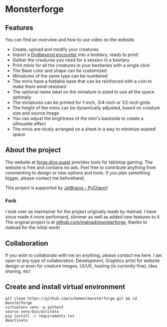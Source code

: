 # Monsterforge

## Features

You can find an overview and how to use video on the website.

* Create, upload and modify your creatures
* Import a [Dndbeyond encounter](https://www.dndbeyond.com/encounter-builder) into a bestiary, ready to print!
* Gather the creatures you need for a session in a bestiary
* Print minis for all the creatures in your bestiaries with a single click
* The Base color and shape can be customized
* Miniatures of the same type can be numbered
* The minis have a foldable base that can be reinforced with a coin to make them wind-resistant
* The optional name label on the miniature is sized to use all the space optimally
* The miniatures can be printed for 1-inch, 3/4-inch or 1/2-inch grids
* The height of the minis can be dynamically adjusted, based on creature size and source image
* You can adjust the brightness of the mini's backside to create a silhouette effect
* The minis are nicely arranged on a sheet in a way to minimize wasted space

## About the project

The website at [forge.dice.quest](https://forge.dice.quest) provides tools for tabletop gaming.
The website is free and contains no ads.
Feel free to contribute anything from commenting to design or new options and tools. If you plan something bigger, please contact me beforehand.

This project is supported by [JetBrains - PyCharm](https://www.jetbrains.com/pycharm/)!

### Fork

I took over as maintainer for the project originally made by matnad. I have since made it more perfomand, slimmer as well as added new features to it.
The original project is at [github.com/matnad/monsterforge](https://github.com/matnad/monsterforge), thanks to matnad for the initial work!

## Collaboration

If you wish to collaborate with me on anything, please contact me here.
I am open to any type of collaboration: Development, Graphics artist for website design or even for creature images, UI/UX, hosting (is currently fine), idea sharing, etc!

## Create and install virtual environment

```x-sh
git clone https://github.com/schemen/monsterforge.git && cd monsterforge
virtualenv venv -p python3
source venv/bin/activate
pip install -r requirements.txt
deactivate
```
